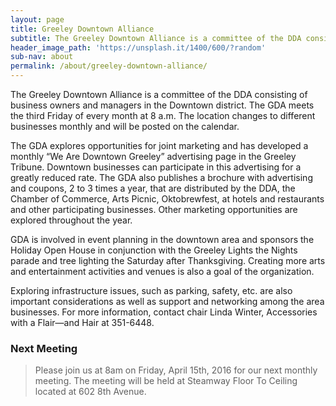 ```yaml
---
layout: page
title: Greeley Downtown Alliance
subtitle: The Greeley Downtown Alliance is a committee of the DDA consisting of business owners and managers in the Downtown district.
header_image_path: 'https://unsplash.it/1400/600/?random'
sub-nav: about
permalink: /about/greeley-downtown-alliance/
---
```



The Greeley Downtown Alliance is a committee of the DDA consisting of business owners and managers in the Downtown district. The GDA meets the third Friday of every month at 8 a.m. The location changes to different businesses monthly and will be posted on the calendar.

The GDA explores opportunities for joint marketing and has developed a monthly “We Are Downtown Greeley” advertising page in the Greeley Tribune. Downtown businesses can participate in this advertising for a greatly reduced rate. The GDA also publishes a brochure with advertising and coupons, 2 to 3 times a year, that are distributed by the DDA, the Chamber of Commerce, Arts Picnic, Oktobrewfest, at hotels and restaurants and other participating businesses. Other marketing opportunities are explored throughout the year.

GDA is involved in event planning in the downtown area and sponsors the Holiday Open House in conjunction with the Greeley Lights the Nights parade and tree lighting the Saturday after Thanksgiving. Creating more arts and entertainment activities and venues is also a goal of the organization.

Exploring infrastructure issues, such as parking, safety, etc. are also important considerations as well as support and networking among the area businesses. For more information, contact chair Linda Winter, Accessories with a Flair—and Hair at 351-6448.

### Next Meeting

> Please join us at 8am on Friday, April 15th, 2016 for our next monthly meeting. The meeting will be held at Steamway Floor To Ceiling located at 602 8th Avenue.